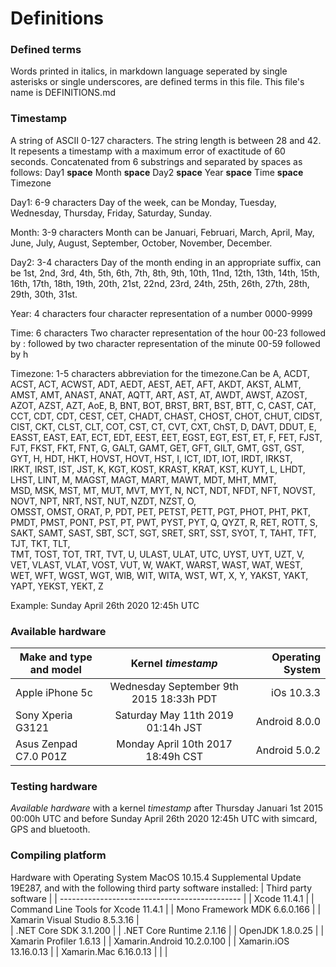 # Definitions

### Defined terms

Words printed in italics, in markdown language seperated by single asterisks or single underscores, 
are defined terms in this file. This file's name is DEFINITIONS.md

### Timestamp
A string of ASCII 0-127 characters. The string length is between 28 and 42. 
It repesents a timestamp with a maximum error of exactitude of 60 seconds.
Concatenated from 6 substrings and separated by spaces as follows:
Day1 **space** Month **space** Day2 **space** Year **space** Time **space** Timezone

Day1: 6-9 characters Day of the week, can be Monday, Tuesday, Wednesday, Thursday, Friday, Saturday, Sunday.

Month: 3-9 characters Month can be Januari, Februari, March, April, May, June, July, August, September, October, November, December.

Day2: 3-4 characters Day of the month ending in an appropriate suffix, can be 1st, 2nd, 3rd, 4th, 5th, 6th, 7th, 8th, 
9th, 10th, 11nd, 12th, 13th, 14th, 15th, 16th, 17th, 18th, 19th, 20th, 21st, 22nd, 23rd, 24th, 25th, 26th, 
27th,  28th, 29th, 30th, 31st. 

Year: 4 characters four character representation of a number 0000-9999

Time: 6 characters Two character representation of the hour 00-23 followed by : 
followed by two character representation of the minute 00-59 followed by h

Timezone: 1-5 characters abbreviation for the timezone.Can be A, ACDT, ACST,	ACT, ACWST, ADT, AEDT, AEST, AET,	AFT, AKDT, 
AKST, ALMT, AMST, AMT, ANAST, ANAT, AQTT, ART, AST, AT, AWDT, AWST, AZOST, AZOT, AZST, AZT, AoE, B, BNT, BOT, BRST, BRT, 
BST, BTT, C,	CAST, CAT, CCT,	CDT, CDT, CEST,	CET, CHADT, CHAST, CHOST, CHOT, CHUT, CIDST, CIST, CKT, CLST, CLT, COT, CST,
CT, CVT, CXT, ChST, D, DAVT, DDUT, E, EASST, EAST, EAT,	ECT, EDT, EEST,	EET, EGST, EGT, EST, ET, F, FET, FJST, FJT, FKST,
FKT, FNT, G, GALT, GAMT, GET, GFT, GILT, GMT, GST, GST, GYT, H, HDT, HKT, HOVST, HOVT, HST, I, ICT, IDT, IOT, IRDT, IRKST,	
IRKT, IRST, IST, JST,	K, KGT,	KOST,	KRAST, KRAT, KST,	KUYT, L, LHDT, LHST, LINT, M, MAGST, MAGT, MART, MAWT, MDT, MHT, MMT,	
MSD,	MSK,		MST,	MT,	MUT,	MVT,	MYT,		N,	NCT,	NDT,		NFDT,		NFT,		NOVST,		NOVT,		NPT,	NRT,	NST,		NUT,	NZDT,		NZST,		O,	
OMSST,	OMST,	ORAT,	P,	PDT,	PET,	PETST,	PETT,	PGT,	PHOT,	PHT,		PKT,		PMDT,	PMST,	PONT,	PST,	PT,	PWT,	PYST,
PYT, Q,	QYZT,	R,	RET,	ROTT,	S,	SAKT,	SAMT,	SAST,		SBT,		SCT,	SGT,		SRET,	SRT,	SST,	SYOT,	T,	TAHT,	TFT,		TJT,	TKT,	TLT,	
TMT,	TOST,	TOT,	TRT,		TVT,	U,	ULAST,		ULAT,	UTC,	UYST,	UYT,	UZT,	V,	VET,		VLAST,	VLAT,	VOST,	VUT,		W,	WAKT,	WARST,	WAST,
WAT,	WEST,			WET,	WFT,	WGST,		WGT,	WIB,	WIT,		WITA,		WST,	WT,		X,	Y,	YAKST,	YAKT,	YAPT,	YEKST,	YEKT,	Z
 
Example: Sunday April 26th 2020 12:45h UTC

### Available hardware

| Make and type and model     | Kernel *timestamp*                        | Operating System  |
| --------------------------- |:-----------------------------------------:| -----------------:|
| Apple iPhone 5c             | Wednesday September 9th 2015 18:33h PDT   |        iOs 10.3.3 |
| Sony Xperia G3121           | Saturday May 11th 2019 01:14h JST         |     Android 8.0.0 |
| Asus Zenpad C7.0 P01Z       | Monday April 10th 2017 18:49h CST         |     Android 5.0.2 |

### Testing hardware

*Available hardware* with a kernel *timestamp* after Thursday Januari 1st 2015 00:00h UTC and before Sunday April 26th 2020 12:45h UTC with simcard, GPS and bluetooth.

### Compiling platform

Hardware with Operating System MacOS 10.15.4 Supplemental Update 19E287, and with the following third party software installed:
| Third party software                          | 
| --------------------------------------------- |
| Xcode 11.4.1                                  | 
| Command Line Tools for Xcode 11.4.1           | 
| Mono Framework MDK 6.6.0.166                  | 
| Xamarin Visual Studio 8.5.3.16                |                          
| .NET Core SDK 3.1.200                         | 
| .NET Core Runtime 2.1.16                      | 
| OpenJDK 1.8.0.25                              | 
| Xamarin Profiler 1.6.13                       | 
| Xamarin.Android 10.2.0.100                    | 
| Xamarin.iOS 13.16.0.13                        | 
| Xamarin.Mac 6.16.0.13                         | 
|                                               | 




